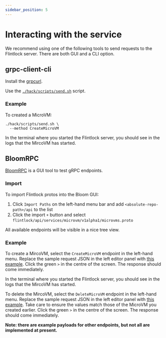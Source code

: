 ```yaml
---
sidebar_position: 5
---
```


# Interacting with the service

We recommend using one of the following tools to send requests to the Flintlock server.
There are both GUI and a CLI option.

## grpc-client-cli

Install the [grpcurl][grpcurl].

Use the [`./hack/scripts/send.sh`][payload-example-send] script.

### Example

To created a MicroVM:

```
./hack/scripts/send.sh \
  --method CreateMicroVM
```

In the terminal where you started the Flintlock server, you should see in the logs that the MircoVM
has started.

## BloomRPC

[BloomRPC][bloomrpc] is a GUI tool to test gRPC endpoints.

### Import

To import Flintlock protos into the Bloom GUI:

1. Click `Import Paths` on the left-hand menu bar and add `<absolute-repo-path>/api` to the list
1. Click the import `+` button and select `flintlock/api/services/microvm/v1alpha1/microvms.proto`

All available endpoints will be visible in a nice tree view.

### Example

To create a MircoVM, select the `CreateMicroVM` endpoint in the left-hand menu.
Replace the sample request JSON in the left editor panel with [this
example][payload-example-create].  Click the green `>` in the centre of the
screen. The response should come immediately.

In the terminal where you started the Flintlock server, you should see in the
logs that the MircoVM has started.

To delete the MircoVM, select the `DeleteMicroVM` endpoint in the left-hand
menu.  Replace the sample request JSON in the left editor panel with [this
example][payload-example-delete].  Take care to ensure the values match those
of the MicroVM you created earlier.  Click the green `>` in the centre of the
screen. The response should come immediately.

**Note: there are example payloads for other endpoints, but not all are
implemented at present.**

[grpcurl]: https://github.com/fullstorydev/grpcurl
[bloomrpc]: https://github.com/uw-labs/bloomrpc
[payload-example-send]: https://github.com/weaveworks/flintlock/blob/main/hack/scripts/send.sh
[payload-example-create]: https://github.com/weaveworks/flintlock/blob/main/hack/scripts/payload/CreateMicroVM.json
[payload-example-delete]: https://github.com/weaveworks/flintlock/blob/main/hack/scripts/payload/DeleteMicroVM.json
